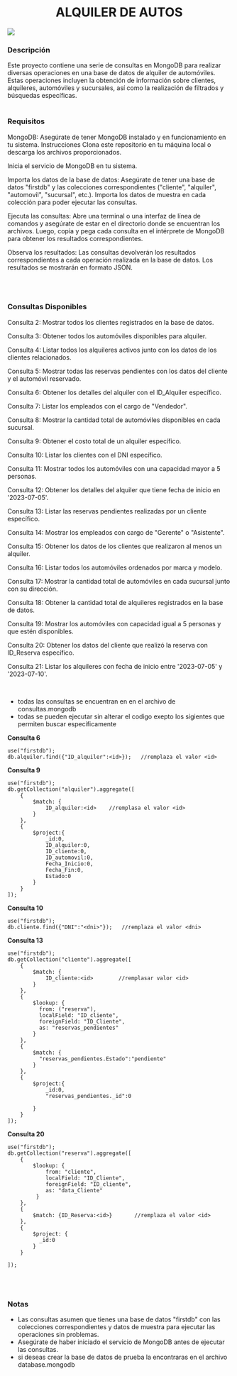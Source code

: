 
<h1 align="center">ALQUILER DE AUTOS</h1>

<img src="https://github.com/JuanDavidEscalanteCastaneda-Campus/AlquilerAutomoviles_database/blob/main/challenger.jpg" align="center">

<h3>Descripción</h3>
Este proyecto contiene una serie de consultas en MongoDB para realizar diversas operaciones en una base de datos de alquiler de automóviles. Estas operaciones incluyen la obtención de información sobre clientes, alquileres, automóviles y sucursales, así como la realización de filtrados y búsquedas específicas.


<br>
<br>
<h3>Requisitos</h3>
MongoDB: Asegúrate de tener MongoDB instalado y en funcionamiento en tu sistema.
Instrucciones
Clona este repositorio en tu máquina local o descarga los archivos proporcionados.

Inicia el servicio de MongoDB en tu sistema.

Importa los datos de la base de datos: Asegúrate de tener una base de datos "firstdb" y las colecciones correspondientes ("cliente", "alquiler", "automovil", "sucursal", etc.). Importa los datos de muestra en cada colección para poder ejecutar las consultas.

Ejecuta las consultas: Abre una terminal o una interfaz de línea de comandos y asegúrate de estar en el directorio donde se encuentran los archivos. Luego, copia y pega cada consulta en el intérprete de MongoDB para obtener los resultados correspondientes.

Observa los resultados: Las consultas devolverán los resultados correspondientes a cada operación realizada en la base de datos. Los resultados se mostrarán en formato JSON.


<br>
<br>
<h3>Consultas Disponibles</h3>
<p>Consulta 2: Mostrar todos los clientes registrados en la base de datos.</p>
<p>Consulta 3: Obtener todos los automóviles disponibles para alquiler.</p>
<p>Consulta 4: Listar todos los alquileres activos junto con los datos de los clientes relacionados.</p>
<p>Consulta 5: Mostrar todas las reservas pendientes con los datos del cliente y el automóvil reservado.</p>
<p>Consulta 6: Obtener los detalles del alquiler con el ID_Alquiler específico.</p>
<p>Consulta 7: Listar los empleados con el cargo de "Vendedor".</p>
<p>Consulta 8: Mostrar la cantidad total de automóviles disponibles en cada sucursal.</p>
<p>Consulta 9: Obtener el costo total de un alquiler específico.</p>
<p>Consulta 10: Listar los clientes con el DNI específico.</p>
<p>Consulta 11: Mostrar todos los automóviles con una capacidad mayor a 5 personas.</p>
<p>Consulta 12: Obtener los detalles del alquiler que tiene fecha de inicio en '2023-07-05'.</p>
<p>Consulta 13: Listar las reservas pendientes realizadas por un cliente específico.</p>
<p>Consulta 14: Mostrar los empleados con cargo de "Gerente" o "Asistente".</p>
<p>Consulta 15: Obtener los datos de los clientes que realizaron al menos un alquiler.</p>
<p>Consulta 16: Listar todos los automóviles ordenados por marca y modelo.</p>
<p>Consulta 17: Mostrar la cantidad total de automóviles en cada sucursal junto con su dirección.</p>
<p>Consulta 18: Obtener la cantidad total de alquileres registrados en la base de datos.</p>
<p>Consulta 19: Mostrar los automóviles con capacidad igual a 5 personas y que estén disponibles.</p>
<p>Consulta 20: Obtener los datos del cliente que realizó la reserva con ID_Reserva específico.</p>
<p>Consulta 21: Listar los alquileres con fecha de inicio entre '2023-07-05' y '2023-07-10'.</p>

<br>

- todas las consultas se encuentran en en el archivo de consultas.mongodb 
- todas se pueden ejecutar sin alterar el codigo exepto los sigientes que permiten buscar específicamente

**Consulta 6**
```
use("firstdb");
db.alquiler.find({"ID_alquiler":<id>});   //remplaza el valor <id>

```

**Consulta 9**
```
use("firstdb");
db.getCollection("alquiler").aggregate([
    {
        $match: {
            ID_alquiler:<id>    //remplasa el valor <id>
        }
    },
    {
        $project:{
            _id:0,
            ID_alquiler:0,
            ID_cliente:0,
            ID_automovil:0,
            Fecha_Inicio:0,
            Fecha_Fin:0,
            Estado:0
        }
    }
]);
```

**Consulta 10**
```
use("firstdb");
db.cliente.find({"DNI":"<dni>"});   //remplaza el valor <dni> 
```

**Consulta 13**
```
use("firstdb");
db.getCollection("cliente").aggregate([
    {
        $match: {
            ID_cliente:<id>        //remplasar valor <id>
        }
    },
    {
        $lookup: {
          from: ("reserva"),
          localField: "ID_cliente",
          foreignField: "ID_Cliente",
          as: "reservas_pendientes"
        }
    },
    {
        $match: {
          "reservas_pendientes.Estado":"pendiente"
        }
    },
    {
        $project:{
            _id:0,
            "reservas_pendientes._id":0
            
        }
    }
]);

```

**Consulta 20**
```
use("firstdb");
db.getCollection("reserva").aggregate([  
    {    
        $lookup: {      
            from: "cliente",     
            localField: "ID_Cliente",      
            foreignField: "ID_cliente",      
            as: "data_Cliente"   
         }  
    },  
    {
        $match: {ID_Reserva:<id>}       //remplaza el valor <id>
    },
    {
        $project: {
          _id:0
        }
    }
    
]);
```

<br>
<br>


<h3>Notas</h3>

- Las consultas asumen que tienes una base de datos "firstdb" con las colecciones correspondientes y datos de muestra para ejecutar las operaciones sin problemas.
- Asegúrate de haber iniciado el servicio de MongoDB antes de ejecutar las consultas.
- si deseas crear la base de datos de prueba la encontraras en el archivo database.mongodb

